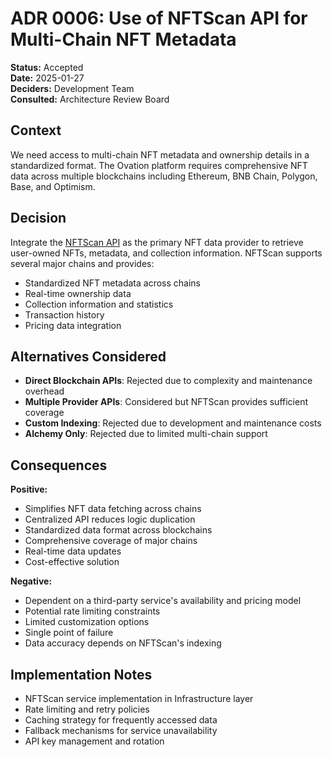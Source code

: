 # ADR 0006: Use of NFTScan API for Multi-Chain NFT Metadata

**Status:** Accepted  
**Date:** 2025-01-27  
**Deciders:** Development Team  
**Consulted:** Architecture Review Board  

## Context  
We need access to multi-chain NFT metadata and ownership details in a standardized format. The Ovation platform requires comprehensive NFT data across multiple blockchains including Ethereum, BNB Chain, Polygon, Base, and Optimism.

## Decision  
Integrate the [NFTScan API](https://docs.nftscan.com/) as the primary NFT data provider to retrieve user-owned NFTs, metadata, and collection information. NFTScan supports several major chains and provides:
- Standardized NFT metadata across chains
- Real-time ownership data
- Collection information and statistics
- Transaction history
- Pricing data integration

## Alternatives Considered  
- **Direct Blockchain APIs**: Rejected due to complexity and maintenance overhead
- **Multiple Provider APIs**: Considered but NFTScan provides sufficient coverage
- **Custom Indexing**: Rejected due to development and maintenance costs
- **Alchemy Only**: Rejected due to limited multi-chain support

## Consequences  
**Positive:**
- Simplifies NFT data fetching across chains
- Centralized API reduces logic duplication
- Standardized data format across blockchains
- Comprehensive coverage of major chains
- Real-time data updates
- Cost-effective solution

**Negative:**
- Dependent on a third-party service's availability and pricing model
- Potential rate limiting constraints
- Limited customization options
- Single point of failure
- Data accuracy depends on NFTScan's indexing

## Implementation Notes  
- NFTScan service implementation in Infrastructure layer
- Rate limiting and retry policies
- Caching strategy for frequently accessed data
- Fallback mechanisms for service unavailability
- API key management and rotation
